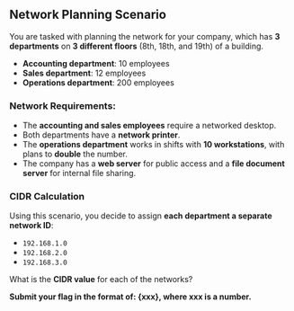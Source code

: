 ## Network Planning Scenario  

You are tasked with planning the network for your company, which has **3 departments** on **3 different floors** (8th, 18th, and 19th) of a building.  

- **Accounting department**: 10 employees  
- **Sales department**: 12 employees  
- **Operations department**: 200 employees  

### Network Requirements:  
- The **accounting and sales employees** require a networked desktop.  
- Both departments have a **network printer**.  
- The **operations department** works in shifts with **10 workstations**, with plans to **double** the number.  
- The company has a **web server** for public access and a **file document server** for internal file sharing.  

### CIDR Calculation  

Using this scenario, you decide to assign **each department a separate network ID**:  
- `192.168.1.0`  
- `192.168.2.0`  
- `192.168.3.0`  

What is the **CIDR value** for each of the networks?  

**Submit your flag in the format of: {xxx}, where xxx is a number.**  
